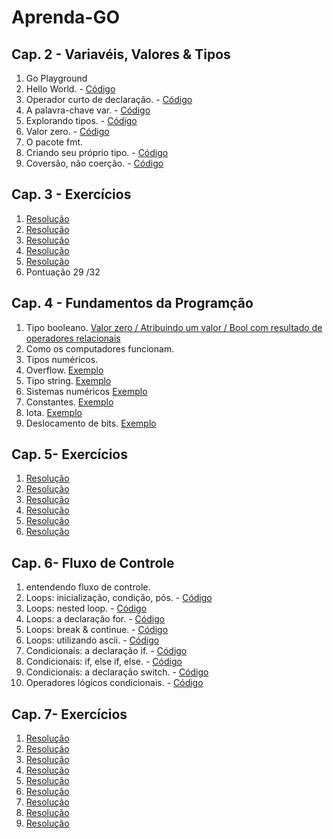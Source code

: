 # Aprenda-GO

## Cap. 2 - Variavéis, Valores & Tipos
  1. Go Playground
  2. Hello World. - <a href="https://go.dev/play/p/Znr6hsgvdlB"> Código </a>
  3. Operador curto de declaração. - <a href="https://go.dev/play/p/OqNmCpO1hsY"> Código </a>
  4. A palavra-chave var. - <a href="https://go.dev/play/p/oJeERC-iXTv"> Código </a>
  5. Explorando tipos. - <a href="https://go.dev/play/p/FRmGHL6_M2O"> Código </a>
  6. Valor zero. - <a href="https://go.dev/play/p/KE4ZYH-h1g8"> Código </a>
  7. O pacote fmt.
  8. Criando seu próprio tipo. - <a href="https://go.dev/play/p/tyEchJHH-tK"> Código </a>
  9. Coversão, não coerção. - <a href="https://go.dev/play/p/WhP-yWdijrn"> Código </a>

## Cap. 3 - Exercícios
  1. <a href="https://go.dev/play/p/G2ixw-R9tYd"> Resolução </a>
  2. <a href="https://go.dev/play/p/rrWzvwfvlBR"> Resolução </a>
  3. <a href="https://go.dev/play/p/g7NkJREqpMe"> Resolução </a>
  4. <a href="https://go.dev/play/p/1s54oLGJBKS"> Resolução </a>
  5. <a href="https://go.dev/play/p/kJXirSSaDRk"> Resolução </a>
  6. Pontuação 29 /32

## Cap. 4 - Fundamentos da Programção
  1. Tipo booleano. <a href="https://go.dev/play/p/Gzj1_iemXpj"> Valor zero / Atribuindo um valor / Bool com resultado de operadores relacionais</a>
  2. Como os computadores funcionam.
  3. Tipos numéricos.
  4. Overflow. <a href="https://go.dev/play/p/t7Z4m127F2t"> Exemplo </a>
  5. Tipo string. <a href="https://go.dev/play/p/FYK94g4iAJQ"> Exemplo </a>
  6. Sistemas numéricos <a href="https://go.dev/play/p/D8nRGFTN-Jx"> Exemplo </a>
  7. Constantes. <a href="https://go.dev/play/p/fLLD0n8FsuG"> Exemplo </a>
  8. Iota. <a href="https://go.dev/play/p/uK1L-8_4Eat"> Exemplo </a>
  9. Deslocamento de bits. <a href="https://go.dev/play/p/3d2bYn7vBPj "> Exemplo </a>

## Cap. 5- Exercícios
  1. <a href="https://go.dev/play/p/bPKgf17pclP"> Resolução </a>
  2. <a href="https://go.dev/play/p/0DvNbd8Le5e"> Resolução </a>
  3. <a href="https://go.dev/play/p/uxQOxu-qEKr"> Resolução </a>
  4. <a href="https://go.dev/play/p/Hb97FvYTDbO"> Resolução </a>
  5. <a href="https://go.dev/play/p/oeRZgw97-BW"> Resolução </a>
  6. <a href="https://go.dev/play/p/rlxMivvPf_K"> Resolução </a>

## Cap. 6- Fluxo de Controle
1. entendendo fluxo de controle.
2. Loops: inicialização, condição, pós. - <a href="https://go.dev/play/p/R9Zup1GRDV5"> Código </a>
3. Loops: nested loop. - <a href="https://go.dev/play/p/n7lRfU5Xzu0"> Código </a>
4. Loops: a declaração for. - <a href="https://go.dev/play/p/MGCeGgrWkyO"> Código </a>
5. Loops: break & continue. - <a href="https://go.dev/play/p/VOv-qSJlHmm"> Código </a>
6. Loops: utilizando ascii. - <a href="https://go.dev/play/p/FApqHNm2Xe7"> Código </a> 
7. Condicionais: a declaração if. - <a href="https://go.dev/play/p/Azwh0JO7Y8I"> Código </a>
8. Condicionais: if, else if, else. - <a href="https://go.dev/play/p/hSCSFWL9zyD"> Código </a>
9. Condicionais: a declaração switch. - <a href="https://go.dev/play/p/Ew6njq9mCBI"> Código </a>
10. Operadores lógicos condicionais. - <a href="https://go.dev/play/p/GH5-WfsEZ7k"> Código </a>

## Cap. 7- Exercícios
  1. <a href="https://go.dev/play/p/PCivt-30DGH"> Resolução </a>
  2. <a href="https://go.dev/play/p/keFdn_tGvbn"> Resolução </a>
  3. <a href="https://go.dev/play/p/jDmLijKryiF"> Resolução </a>
  4. <a href="https://go.dev/play/p/_JbOO-q-niO"> Resolução </a>
  5. <a href="https://go.dev/play/p/NEGlEGQ1PuM"> Resolução </a>
  6. <a href="https://go.dev/play/p/LI-mpfCmnh0"> Resolução </a>
  7. <a href="https://go.dev/play/p/WJ_J4p2AxpJ"> Resolução </a>
  8. <a href="https://go.dev/play/p/boLm9GdPT4F"> Resolução </a>
  9. <a href="https://go.dev/play/p/DKURVske7rW"> Resolução </a>


  

